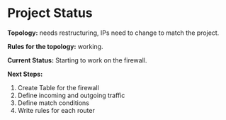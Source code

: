 # Project Status

**Topology:** needs restructuring, IPs need to change to match the project.

**Rules for the topology:** working.

**Current Status:** Starting to work on the firewall.

**Next Steps:**

1. Create Table for the firewall
2. Define incoming and outgoing traffic
3. Define match conditions
4. Write rules for each router
